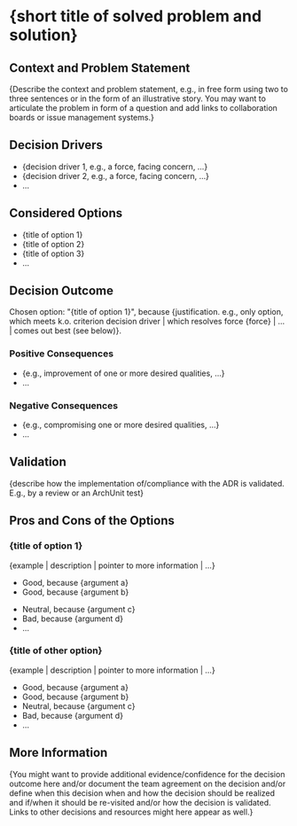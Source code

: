 # {short title of solved problem and solution}

## Context and Problem Statement

{Describe the context and problem statement, e.g., in free form using two to three sentences or in the form of an
illustrative story. You may want to articulate the problem in form of a question and add links to collaboration boards
or issue management systems.}

<!-- This is an optional element. Feel free to remove. -->

## Decision Drivers

- {decision driver 1, e.g., a force, facing concern, …}
- {decision driver 2, e.g., a force, facing concern, …}
- … <!-- numbers of drivers can vary -->

## Considered Options

- {title of option 1}
- {title of option 2}
- {title of option 3}
- … <!-- numbers of options can vary -->

## Decision Outcome

Chosen option: "{title of option 1}", because {justification. e.g., only option, which meets k.o. criterion decision
driver | which resolves force {force} | … | comes out best (see below)}.

<!-- This is an optional element. Feel free to remove. -->

### Positive Consequences

- {e.g., improvement of one or more desired qualities, …}
- …

<!-- This is an optional element. Feel free to remove. -->

### Negative Consequences

- {e.g., compromising one or more desired qualities, …}
- …

<!-- This is an optional element. Feel free to remove. -->

## Validation

{describe how the implementation of/compliance with the ADR is validated. E.g., by a review or an ArchUnit test}

<!-- This is an optional element. Feel free to remove. -->

## Pros and Cons of the Options

### {title of option 1}

<!-- This is an optional element. Feel free to remove. -->

{example | description | pointer to more information | …}

- Good, because {argument a}
- Good, because {argument b}
<!-- use "neutral" if the given argument weights neither for good nor bad -->
- Neutral, because {argument c}
- Bad, because {argument d}
- … <!-- numbers of pros and cons can vary -->

### {title of other option}

{example | description | pointer to more information | …}

- Good, because {argument a}
- Good, because {argument b}
- Neutral, because {argument c}
- Bad, because {argument d}
- …

<!-- This is an optional element. Feel free to remove. -->

## More Information

{You might want to provide additional evidence/confidence for the decision outcome here and/or document the team
agreement on the decision and/or define when this decision when and how the decision should be realized and if/when it
should be re-visited and/or how the decision is validated. Links to other decisions and resources might here appear as
well.}
